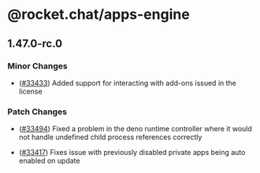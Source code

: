 # @rocket.chat/apps-engine

## 1.47.0-rc.0

### Minor Changes

- ([#33433](https://github.com/RocketChat/Rocket.Chat/pull/33433)) Added support for interacting with add-ons issued in the license

### Patch Changes

- ([#33494](https://github.com/RocketChat/Rocket.Chat/pull/33494)) Fixed a problem in the deno runtime controller where it would not handle undefined child process references correctly

- ([#33417](https://github.com/RocketChat/Rocket.Chat/pull/33417)) Fixes issue with previously disabled private apps being auto enabled on update
